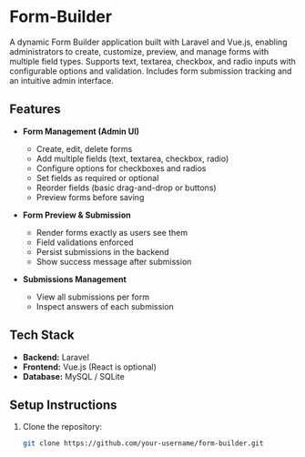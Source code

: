 # Form-Builder

A dynamic Form Builder application built with Laravel and Vue.js, enabling administrators to create, customize, preview, and manage forms with multiple field types. Supports text, textarea, checkbox, and radio inputs with configurable options and validation. Includes form submission tracking and an intuitive admin interface.

## Features

- **Form Management (Admin UI)**
  - Create, edit, delete forms
  - Add multiple fields (text, textarea, checkbox, radio)
  - Configure options for checkboxes and radios
  - Set fields as required or optional
  - Reorder fields (basic drag-and-drop or buttons)
  - Preview forms before saving

- **Form Preview & Submission**
  - Render forms exactly as users see them
  - Field validations enforced
  - Persist submissions in the backend
  - Show success message after submission

- **Submissions Management**
  - View all submissions per form
  - Inspect answers of each submission

## Tech Stack

- **Backend:** Laravel  
- **Frontend:** Vue.js (React is optional)  
- **Database:** MySQL / SQLite  

## Setup Instructions

1. Clone the repository:  
   ```bash
   git clone https://github.com/your-username/form-builder.git
